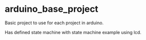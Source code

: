 # arduino_base_project

Basic project to use for each project in arduino.

Has defined state machine with state machine example using lcd.
